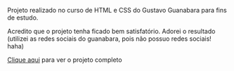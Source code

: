Projeto realizado no curso de HTML e CSS do Gustavo Guanabara para fins de estudo.

Acredito que o projeto tenha ficado bem satisfatório. Adorei o resultado (utilizei as redes sociais do guanabara, pois não possuo redes sociais! haha)

<a href="https://bernardo-design.github.io/projeto-socialmedia/">Clique aqui</a> para ver o projeto completo
